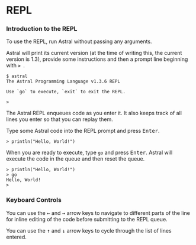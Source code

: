 # REPL

### Introduction to the REPL

To use the REPL, run Astral without passing any arguments. 

Astral will print its current version (at the time of writing this, the current version is 1.3), provide some instructions and then a prompt line beginning with **`> `**.

```
$ astral
The Astral Programming Language v1.3.6 REPL

Use `go` to execute, `exit` to exit the REPL.

>   
```

The Astral REPL enqueues code as you enter it. It also keeps track of all lines you enter so that you can replay them.

Type some Astral code into the REPL prompt and press <kbd>Enter</kbd>.

```
> println("Hello, World!")
```

When you are ready to execute, type `go` and press <kbd>Enter</kbd>. Astral will execute the code in the queue and then reset the queue.

```
> println("Hello, World!")
> go
Hello, World!
> 
```

### Keyboard Controls

You can use the <kbd>&#8592;</kbd> and <kbd>&#8594;</kbd> arrow keys to navigate to different parts of the line for inline editing of the code before submitting to the REPL queue.

You can use the <kbd>&#8593;</kbd> and <kbd>&#8595;</kbd> arrow keys to cycle through the list of lines entered.